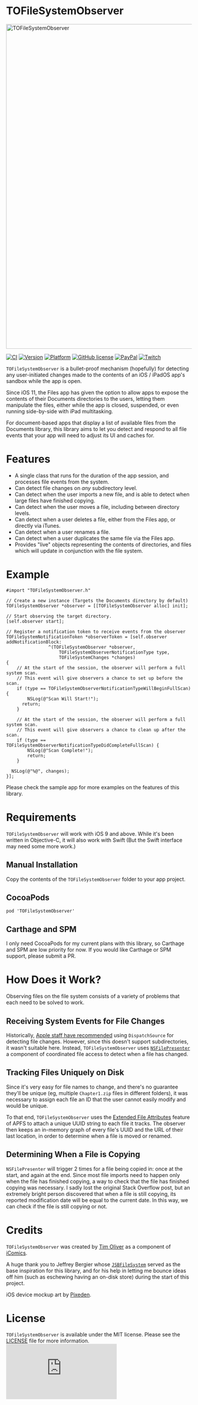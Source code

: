 # TOFileSystemObserver

<img src="https://raw.githubusercontent.com/TimOliver/TOFileSystemObserver/master/screenshot.jpg" width="880" alt="TOFileSystemObserver" />

[![CI](https://github.com/TimOliver/TOFileSystemObserver/workflows/CI/badge.svg)](https://github.com/TimOliver/TOFileSystemObserver/actions?query=workflow%3ACI)
[![Version](https://img.shields.io/cocoapods/v/TOFileSystemObserver.svg?style=flat)](http://cocoadocs.org/docsets/TOFileSystemObserver)
[![Platform](https://img.shields.io/cocoapods/p/TOFileSystemObserver.svg?style=flat)](http://cocoadocs.org/docsets/TOFileSystemObserver)
[![GitHub license](https://img.shields.io/badge/license-MIT-blue.svg)](https://raw.githubusercontent.com/TimOliver/TOFileSystemObserver/master/LICENSE)
[![PayPal](https://img.shields.io/badge/paypal-donate-blue.svg)](https://www.paypal.com/cgi-bin/webscr?cmd=_s-xclick&hosted_button_id=M4RKULAVKV7K8)
[![Twitch](https://img.shields.io/badge/twitch-timXD-6441a5.svg)](http://twitch.tv/timXD)

`TOFileSystemObserver` is a bullet-proof mechanism (hopefully) for detecting any user-initiated changes made to the contents of an iOS / iPadOS app's sandbox while the app is open.

Since iOS 11, the Files app has given the option to allow apps to expose the contents of their Documents directories to the users, letting them manipulate the files, either while the app is closed, suspended, or even running side-by-side with iPad multitasking.

For document-based apps that display a list of available files from the Documents library, this library aims to let you detect and respond to all file events that your app will need to adjust its UI and caches for.

# Features
* A single class that runs for the duration of the app session, and processes file events from the system.
* Can detect file changes on *any* subdirectory level.
* Can detect when the user imports a new file, and is able to detect when large files have finished copying.
* Can detect when the user moves a file, including between directory levels.
* Can detect when a user deletes a file, either from the Files app, or directly via iTunes.
* Can detect when a user renames a file.
* Can detect when a user duplicates the same file via the Files app.
* Provides "live" objects representing the contents of directories, and files which will update in conjunction with the file system.

# Example

```objc
#import "TOFileSystemObserver.h"

// Create a new instance (Targets the Documents directory by default)
TOFileSystemObserver *observer = [[TOFileSystemObserver alloc] init];

// Start observing the target directory.
[self.observer start];

// Register a notification token to receive events from the observer
TOFileSystemNotificationToken *observerToken = [self.observer addNotificationBlock:
				^(TOFileSystemObserver *observer, 
					TOFileSystemObserverNotificationType type, 
					TOFileSystemChanges *changes) 
{
	// At the start of the session, the observer will perform a full system scan. 
	// This event will give observers a chance to set up before the scan.
	if (type == TOFileSystemObserverNotificationTypeWillBeginFullScan) {
		NSLog(@"Scan Will Start!");
	  return;
	}
	        
	// At the start of the session, the observer will perform a full system scan. 
	// This event will give observers a chance to clean up after the scan.
	if (type == TOFileSystemObserverNotificationTypeDidCompleteFullScan) {
		NSLog(@"Scan Complete!");
		return;
	}
        
  NSLog(@"%@", changes);
}];
```

Please check the sample app for more examples on the features of this library.

# Requirements

`TOFileSystemObserver` will work with iOS 9 and above. While it's been written in Objective-C, it will also work with Swift (But the Swift interface may need some more work.)

## Manual Installation

Copy the contents of the `TOFileSystemObserver` folder to your app project.

## CocoaPods

```
pod 'TOFileSystemObserver'
```

## Carthage and SPM

I only need CocoaPods for my current plans with this library, so Carthage and SPM are low priority for now. If you would like Carthage or SPM support, please submit a PR.

# How Does it Work?

Observing files on the file system consists of a variety of problems that each need to be solved to work.

## Receiving System Events for File Changes

Historically, [Apple staff have recommended](https://forums.developer.apple.com/thread/90531) using `DispatchSource` for detecting file changes. However, since this doesn't support subdirectories, it wasn't suitable here. Instead, `TOFileSystemObserver` uses [`NSFilePresenter`](https://developer.apple.com/documentation/foundation/nsfilepresenter) a component of coordinated file access to detect when a file has changed.

## Tracking Files Uniquely on Disk

Since it's very easy for file names to change, and there's no guarantee they'll be unique (eg, multiple `Chapter1.zip`  files in different folders), it was necessary to assign each file an ID that the user cannot easily modify and would be unique.

To that end, `TOFileSystemObserver` uses the [Extended File Attributes](https://nshipster.com/extended-file-attributes/) feature of APFS to attach a unique UUID string to each file it tracks. The observer then keeps an in-memory graph of every file's UUID and the URL of their last location, in order to determine when a file is moved or renamed.

## Determining When a File is Copying

`NSFilePresenter` will trigger 2 times for a file being copied in: once at the start, and again at the end. Since most file imports need to happen only when the file has finished copying, a way to check that the file has finished copying was necessary. I sadly lost the original Stack Overflow post, but an extremely bright person discovered that when a file is still copying, its reported modification date will be equal to the current date. In this way, we can check if the file is still copying or not.

# Credits

`TOFileSystemObserver` was created by [Tim Oliver](http://twitter.com/TimOliverAU) as a component of [iComics](http://icomics.co).

A huge thank you to Jeffrey Bergier whose [`JSBFileSystem`](https://github.com/jeffreybergier/JSBFilesystem) served as the base inspiration for this library, and for his help in letting me bounce ideas off him (such as eschewing having an on-disk store) during the start of this project.

iOS device mockup art by [Pixeden](http://pixeden.com).

# License

`TOFileSystemObserver` is available under the MIT license. Please see the [LICENSE](LICENSE) file for more information. ![analytics](https://ga-beacon.appspot.com/UA-5643664-16/TOFileSystemObserver/README.md?pixel)
